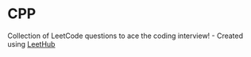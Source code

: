 # CPP
Collection of LeetCode questions to ace the coding interview! - Created using [LeetHub](https://github.com/QasimWani/LeetHub)
